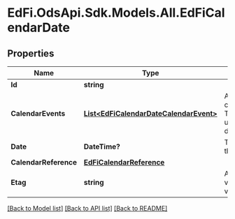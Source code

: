 # EdFi.OdsApi.Sdk.Models.All.EdFiCalendarDate
## Properties

Name | Type | Description | Notes
------------ | ------------- | ------------- | -------------
**Id** | **string** |  | 
**CalendarEvents** | [**List&lt;EdFiCalendarDateCalendarEvent&gt;**](EdFiCalendarDateCalendarEvent.md) | An unordered collection of calendarDateCalendarEvents. The type of scheduled or unscheduled event for the day. | 
**Date** | **DateTime?** | The month, day, and year of the CalendarEvent. | 
**CalendarReference** | [**EdFiCalendarReference**](EdFiCalendarReference.md) |  | 
**Etag** | **string** | A unique system-generated value that identifies the version of the resource. | [optional] 

[[Back to Model list]](../README.md#documentation-for-models) [[Back to API list]](../README.md#documentation-for-api-endpoints) [[Back to README]](../README.md)

